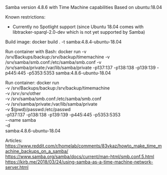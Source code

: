 Samba version 4.8.6 with Time Machine capabilities
Based on ubuntu:18.04

Known restrictions:
- Currently no Spotlight support (since Ubuntu 18.04 comes with libtracker-sparql-2.0-dev which is not yet supported by Samba)

Build image: 
docker build . -t samba:4.8.4-ubuntu-18.04

Run container with Bash:
docker run -v /srv/Backups/backup:/srv/backup/timemachine -v /srv/samba/smb.conf:/etc/samba/smb.conf -v /srv/samba/private:/var/lib/samba/private -p137:137 -p138:138 -p139:139 -p445:445 -p5353:5353 samba:4.8.6-ubuntu-18.04

Run container:
docker run \
 -v /srv/Backups/backup:/srv/backup/timemachine \
 -v /srv:/srv/other \
 -v /srv/samba/smb.conf:/etc/samba/smb.conf \
 -v /srv/samba/private:/var/lib/samba/private \
 -v $(pwd)/passwd:/etc/passwd \
 -p137:137 -p138:138 -p139:139 -p445:445 -p5353:5353 \
 --name samba \
 -d \
 samba:4.8.6-ubuntu-18.04

Articles: 
https://www.reddit.com/r/homelab/comments/83vkaz/howto_make_time_machine_backups_on_a_samba/
https://www.samba.org/samba/docs/current/man-html/smb.conf.5.html
https://kirb.me/2018/03/24/using-samba-as-a-time-machine-network-server.html

